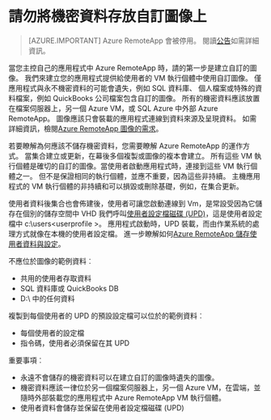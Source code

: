 
<properties
    pageTitle="永遠不儲存機密資料自訂圖像上的 Azure RemoteApp |Microsoft Azure"
    description="瞭解如何將資料儲存於 Azure RemoteApp 中的自訂圖像的指導方針"
    services="remoteapp"
    documentationCenter=""
    authors="lizap"
    manager="mbaldwin" />

<tags
    ms.service="remoteapp"
    ms.workload="compute"
    ms.tgt_pltfrm="na"
    ms.devlang="na"
    ms.topic="article"
    ms.date="08/15/2016"
    ms.author="elizapo" />


# <a name="never-store-sensitive-data-on-custom-images"></a>請勿將機密資料存放自訂圖像上

> [AZURE.IMPORTANT]
> Azure RemoteApp 會被停用。 閱讀[公告](https://go.microsoft.com/fwlink/?linkid=821148)如需詳細資訊。

當您主控自己的應用程式中 Azure RemoteApp 時，請的第一步是建立自訂的圖像。 我們來建立您的應用程式提供給使用者的 VM 執行個體中使用自訂圖像。 僅應用程式與永不機密資料的可能會遺失，例如 SQL 資料庫、 個人檔案或特殊的資料檔案，例如 QuickBooks 公司檔案包含自訂的圖像。 所有的機密資料應該放置在檔案伺服器上，另一個 Azure VM，或 SQL Azure 中外部 Azure RemoteApp。 圖像應該只會裝載的應用程式連線到資料來源及呈現資料。 如需詳細資訊，檢閱[Azure RemoteApp 圖像的需求](remoteapp-imagereqs.md)。 

若要瞭解為何應該不儲存機密資料，您需要瞭解 Azure RemoteApp 的運作方式。 當集合建立或更新，在幕後多個複製或圖像的複本會建立。 所有這些 VM 執行個體是確切的自訂的圖像。當使用者啟動應用程式時，連接到這些 VM 執行個體之一。 但不是保證相同的執行個體，並應不重要，因為這些非持續。 主機應用程式的 VM 執行個體的非持續和可以損毀或刪除基礎，例如，在集合更新。 

使用者資料後集合也會佈建後，使用者可讓您啟動連線到 Vm，是常設受因為它儲存在個別的儲存空間中 VHD 我們呼叫[使用者設定檔磁碟 (UPD)](remoteapp-upd.md)，這是使用者設定檔中 c:\users\<userprofile >。 應用程式啟動時，UPD 裝載，而由作業系統的處理方式就像在本機的使用者設定檔。 進一步瞭解如何[Azure RemoteApp 儲存使用者資料與設定](remoteapp-upd.md)。

不應位於圖像的範例資料︰

- 共用的使用者存取資料
- SQL 資料庫或 QuickBooks DB
- D:\ 中的任何資料

複製到每個使用者的 UPD 的預設設定檔可以位於的範例資料︰

- 每個使用者的設定檔
- 指令碼，使用者必須保留在其 UPD

重要事項︰

- 永遠不會儲存的機密資料可以在建立自訂的圖像時遺失的圖像。
- 機密資料應該一律位於另一個檔案伺服器上，另一個 Azure VM，在雲端，並隨時外部裝載您的應用程式中 Azure RemoteApp VM 執行個體。 
- 使用者資料會儲存並保留在使用者設定檔磁碟 (UPD)


